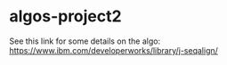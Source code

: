 # algos-project2

See this link for some details on the algo: https://www.ibm.com/developerworks/library/j-seqalign/
